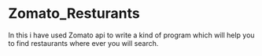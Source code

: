 # Zomato_Resturants
In this i have used Zomato api to write a kind of program which will help you to find restaurants where ever you will search.
